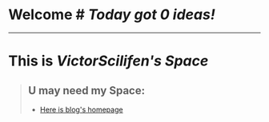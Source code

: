 # Welcome                    # _Today got 0 ideas!_
* * *
# This is _VictorScilifen's Space_
>## U may need my Space:
> + [Here is blog's homepage](https://victorscilifen.github.io/homepage/)
